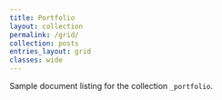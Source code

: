 ```yaml
---
title: Portfolio
layout: collection
permalink: /grid/
collection: posts
entries_layout: grid
classes: wide
---
```


Sample document listing for the collection `_portfolio`.
